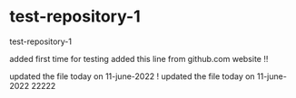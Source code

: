 # test-repository-1
test-repository-1


added first time for testing
added this line from github.com website !!

updated the file today on 11-june-2022 !
updated the file today on 11-june-2022 22222
